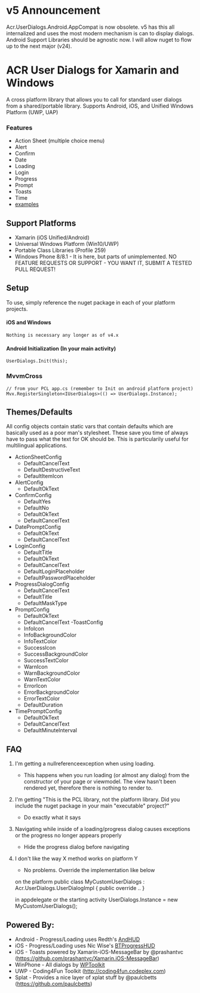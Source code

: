 ﻿# v5 Announcement

Acr.UserDialogs.Android.AppCompat is now obsolete.  v5 has this all internalized and uses the most modern mechanism is can to display dialogs.
Android Support Libraries should be agnostic now.  I will allow nuget to flow up to the next major (v24).

# ACR User Dialogs for Xamarin and Windows

A cross platform library that allows you to call for standard user dialogs from a shared/portable library.
Supports Android, iOS, and Unified Windows Platform (UWP, UAP)


### Features


* Action Sheet (multiple choice menu)
* Alert
* Confirm
* Date
* Loading
* Login
* Progress
* Prompt
* Toasts
* Time
* [examples](https://github.com/aritchie/userdialogs/tree/master/src/Samples/Samples)

## Support Platforms

* Xamarin (iOS Unified/Android)
* Universal Windows Platform (Win10/UWP)
* Portable Class Libraries (Profile 259)
* Windows Phone 8/8.1 - It is here, but parts of unimplemented.  NO FEATURE REQUESTS OR SUPPORT - YOU WANT IT, SUBMIT A TESTED PULL REQUEST!

## Setup

To use, simply reference the nuget package in each of your platform projects.

#### iOS and Windows

    Nothing is necessary any longer as of v4.x

#### Android Initialization (In your main activity)

    UserDialogs.Init(this);

### MvvmCross

    // from your PCL app.cs (remember to Init on android platform project)
    Mvx.RegisterSingleton<IUserDialogs>(() => UserDialogs.Instance);


## Themes/Defaults

All config objects contain static vars that contain defaults which are basically used as a poor man's stylesheet.  These save you time of always have to pass what the text for OK should be.  This is particularily useful for multilingual applications.

- ActionSheetConfig
    - DefaultCancelText
    - DefaultDestructiveText
    - DefaultItemIcon
- AlertConfig
    - DefaultOkText
- ConfirmConfig
    - DefaultYes
    - DefaultNo
    - DefaultOkText
    - DefaultCancelText
- DatePromptConfig
    - DefaultOkText
    - DefaultCancelText
- LoginConfig
    - DefaultTitle
    - DefaultOkText
    - DefaultCancelText
    - DefaultLoginPlaceholder
    - DefaultPasswordPlaceholder
- ProgressDialogConfig
    - DefaultCancelText
    - DefaultTitle
    - DefaultMaskType
- PromptConfig
    - DefaultOkText
    - DefaultCancelText
-ToastConfig
    - InfoIcon
    - InfoBackgroundColor
    - InfoTextColor
    - SuccessIcon
    - SuccessBackgroundColor
    - SuccessTextColor
    - WarnIcon
    - WarnBackgroundColor
    - WarnTextColor
    - ErrorIcon
    - ErrorBackgroundColor
    - ErrorTextColor
    - DefaultDuration
- TimePromptConfig
    - DefaultOkText
    - DefaultCancelText
    - DefaultMinuteInterval

## FAQ

1. I'm getting a nullreferenceexception when using loading.
    * This happens when you run loading (or almost any dialog) from the constructor of your page or viewmodel.  The view hasn't been rendered yet, therefore there is nothing to render to.

2. I'm getting "This is the PCL library, not the platform library.  Did you include the nuget package in your main "executable" project?"
    * Do exactly what it says

3. Navigating while inside of a loading/progress dialog causes exceptions or the progress no longer appears properly
    * Hide the progress dialog before navigating

4. I don't like the way X method works on platform Y
    * No problems.  Override the implementation like below


    on the platform
    public class MyCustomUserDialogs : Acr.UserDialogs.UserDialogImpl {
            public override ..
    }

    in appdelegate or the starting activity
    UserDialogs.Instance = new MyCustomUserDialogs();

## Powered By:

* Android - Progress/Loading uses Redth's [AndHUD](https://github.com/Redth/AndHUD)
* iOS - Progress/Loading uses Nic Wise's [BTProgressHUD](https://github.com/nicwise/BTProgressHUD)
* iOS - Toasts powered by Xamarin-iOS-MessageBar by @prashantvc (https://github.com/prashantvc/Xamarin.iOS-MessageBar)
* WinPhone - All dialogs by [WPToolkit](http://coding4fun.codeplex.com/)
* UWP - Coding4Fun Toolkit (http://coding4fun.codeplex.com)
* Splat - Provides a nice layer of xplat stuff by @paulcbetts (https://github.com/paulcbetts) 

